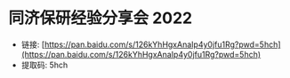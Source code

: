 # 同济保研经验分享会 2022

- 链接: [https://pan.baidu.com/s/126kYhHgxAnaIp4y0jfu1Rg?pwd=5hch](https://pan.baidu.com/s/126kYhHgxAnaIp4y0jfu1Rg?pwd=5hch)
- 提取码: 5hch